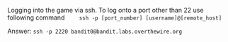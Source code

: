 Logging into the game via ssh. To log onto a port other than 22 use following command `    ssh -p [port_number] [username]@[remote_host]`

Answer: `ssh -p 2220 bandit0@bandit.labs.overthewire.org` 

